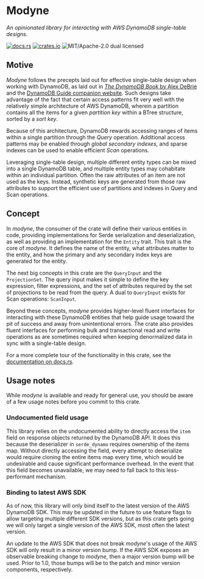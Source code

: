 # Modyne

_An opinionated library for interacting with AWS DynamoDB single-table designs._

[![docs.rs](https://img.shields.io/docsrs/modyne)][docsrs]
[![crates.io](https://img.shields.io/crates/v/modyne)][cratesio]
![MIT/Apache-2.0 dual licensed](https://img.shields.io/crates/l/modyne)

## Motive

_Modyne_ follows the precepts laid out for effective single-table design when
working with DynamoDB, as laid out in [_The DynamoDB Book_ by Alex DeBrie][DDB]
and the [DynamoDB Guide companion website][DDG]. Such designs take advantage of
the fact that certain access patterns fit very well with the relatively simple
architecture of AWS DynamoDB, wherein a partition contains all the items for a
given _partition key_ within a BTree structure, sorted by a _sort key_.

Because of this architecture, DynamoDB rewards accessing ranges of items within
a single partition through the _Query_ operation. Additional access patterns may
be enabled through _global secondary indexes_, and sparse indexes can be used to
enable efficient _Scan_ operations.

Leveraging single-table design, multiple different entity types can be mixed
into a single DynamoDB table, and multiple entity types may cohabitate within an
individual partition. Often the raw attributes of an item are not used as the
keys. Instead, synthetic keys are generated from those raw attributes to support
the efficient use of partitions and indexes in Query and Scan operations.

## Concept

In _modyne_, the consumer of the crate will define their various entities in
code, providing implementations for Serde serialization and deserialization, as
well as providing an implementation for the `Entity` trait. This trait is the
core of _modyne_. It defines the name of the entity, what attributes matter to
the entity, and how the primary and any secondary index keys are generated for
the entity.

The next big concepts in this crate are the `QueryInput` and the
`ProjectionSet`. The query input makes it simple to define the key expression,
filter expressions, and the set of attributes required by the set of projections
to be read from the query. A dual to `QueryInput` exists for Scan operations:
`ScanInput`.

Beyond these concepts, _modyne_ provides higher-level fluent interfaces for
interacting with these DynamoDB entities that help guide usage toward the pit of
success and away from unintentional errors. The crate also provides fluent
interfaces for performing bulk and transactional read and write operations as
are sometimes required when keeping denormalized data in sync with a
single-table design.

For a more complete tour of the functionality in this crate, see the
[documentation on docs.rs][docsrs].

## Usage notes

While _modyne_ is available and ready for general use, you should be aware of a
few usage notes before you commit to this crate.

### Undocumented field usage

This library relies on the undocumented ability to directly access the `item`
field on response objects returned by the DynamoDB API. It does this because the
deserializer in `serde_dynamo` requires ownership of the items map. Without
directly accessing the field, every attempt to deserialize would require cloning
the entire items map every time, which would be undesirable and cause
significant performance overhead. In the event that this field becomes
unavailable, we may need to fall back to this less-performant mechanism.

### Binding to latest AWS SDK

As of now, this library will only bind itself to the latest version of the AWS
DynamoDB SDK. This may be updated in the future to use feature flags to allow
targeting multiple different SDK versions, but as this crate gets going we will
only target a single version of the AWS SDK, most often the latest version.

An update to the AWS SDK that does not break _modyne_'s usage of the AWS SDK
will only result in a minor version bump. If the AWS SDK exposes an observable
breaking change to _modyne_, then a major version bump will be used. Prior to
1.0, those bumps will be to the patch and minor version components,
respectively.

[cratesio]: https://crates.io/crates/modyne
[docsrs]: https://docs.rs/modyne
[DDB]: https://www.dynamodbbook.com/
[DDG]: https://www.dynamodbguide.com/
